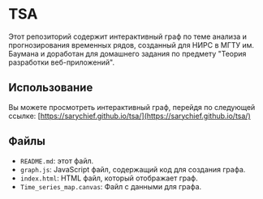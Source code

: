 # TSA

Этот репозиторий содержит интерактивный граф по теме анализа и прогнозирования временных рядов, созданный для НИРС в МГТУ им. Баумана и доработан для домашнего задания по предмету "Теория разработки веб-приложений".

## Использование

Вы можете просмотреть интерактивный граф, перейдя по следующей ссылке: [https://sarychief.github.io/tsa/](https://sarychief.github.io/tsa/)

## Файлы

- `README.md`: этот файл.
- `graph.js`: JavaScript файл, содержащий код для создания графа.
- `index.html`: HTML файл, который отображает граф.
- `Time_series_map.canvas`: Файл с данными для графа.
